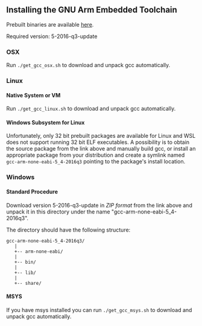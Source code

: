 ## Installing the GNU Arm Embedded Toolchain

Prebuilt binaries are available [here](https://developer.arm.com/open-source/gnu-toolchain/gnu-rm/downloads).

Required version: 5-2016-q3-update

### OSX

Run `./get_gcc_osx.sh` to download and unpack gcc automatically.

### Linux

#### Native System or VM

Run `./get_gcc_linux.sh` to download and unpack gcc automatically.

#### Windows Subsystem for Linux

Unfortunately, only 32 bit prebuilt packages are available for Linux and WSL does not support running 32 bit ELF executables.
A possibility is to obtain the source package from the link above and manually build gcc, or install an appropriate package from your distribution and create a symlink named `gcc-arm-none-eabi-5_4-2016q3` pointing to the package's install location.

### Windows

#### Standard Procedure

Download version 5-2016-q3-update in *ZIP format* from the link above and unpack it in this directory under the name "gcc-arm-none-eabi-5_4-2016q3".

The directory should have the following structure:

```
gcc-arm-none-eabi-5_4-2016q3/
   |
   +-- arm-none-eabi/
   |
   +-- bin/
   |
   +-- lib/
   |
   +-- share/
```

#### MSYS

If you have msys installed you can run `./get_gcc_msys.sh` to download and unpack gcc automatically.
